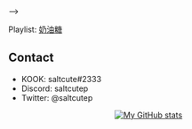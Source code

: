 <!--<p align="center">
    <img style="height: 200px;" src="https://raw.githubusercontent.com/saltcute/kawaii-logos/main/saltcute/salt-uwu.svg">
</p>-->

<!--你好我是撒币[白河豚](https://lolicon.ac.cn/anime-watching-diary/)。偶尔[写点没用的代码](https://github.com/saltcute)。<!-- YRDSB GRD 12 在读。如果你和我在同一个 board，那太酷了，但是别开我盒，我怕。--> -->
Playlist: [奶油糖](https://open.spotify.com/playlist/370a9oxeV6IFQWSl3RcFrG?si=c62bb883b6654c3b)

<!--<details>
  <summary><h3>Just For Fun</h3></summary>

| Date       | Type                                                                            | [Mind](https://www.16personalities.com/articles/mind-introverted-vs-extraverted) | [Energy](https://www.16personalities.com/articles/energy-intuitive-vs-observant) | [Nature](https://www.16personalities.com/articles/nature-thinking-vs-feeling) | [Tactics](https://www.16personalities.com/articles/tactics-judging-vs-prospecting) | [Identity](https://www.16personalities.com/articles/identity-assertive-vs-turbulent) |
| ---------- | ------------------------------------------------------------------------------- | -------------------------------------------------------------------------------- | -------------------------------------------------------------------------------- | ----------------------------------------------------------------------------- | ---------------------------------------------------------------------------------- | ------------------------------------------------------------------------------------ |
| 2022/11/20 | [Turbulent Virtuoso](https://www.16personalities.com/istp-personality) (ISTP-T) | Introverted 87%                                                                  | Observant 67%                                                                    | Thinking 66%                                                                  | Prospecting 64%                                                                    | Turbulent 75%                                                                        |
| 2023/04/04 | [Turbulent Logician](https://www.16personalities.com/intp-personality) (INTP-T) | Introverted 100%                                                                 | Intuitive 56%                                                                    | Thinking 55%                                                                  | Prospecting 65%                                                                    | Turbulent 76%                                                                        |
| 2023/07/04 | [Turbulent Logician](https://www.16personalities.com/intp-personality) (INTP-T) | Introverted 98%                                                                  | Intuitive 65%                                                                    | Thinking 58%                                                                  | Prospecting 76%                                                                    | Turbulent 75%                                                                        |
| 2023/10/05 | [Turbulent Virtuoso](https://www.16personalities.com/istp-personality) (ISTP-T) | Introverted 100%                                                                 | Observant 52%                                                                    | Thinking 61%                                                                  | Prospecting 68%                                                                    | Turbulent 71%                                                                        |
| 2024/03/30 | [Turbulent Virtuoso](https://www.16personalities.com/istp-personality) (ISTP-T) | Introverted 97%                                                                  | Observant 62%                                                                    | Thinking 69%                                                                  | Prospecting 85%                                                                    | Turbulent 81%                                                                        |
| 2024/06/08 | [Turbulent Virtuoso](https://www.16personalities.com/istp-personality) (ISTP-T) | Introverted 94%                                                                  | Observant 52%                                                                    | Thinking 63%                                                                  | Prospecting 89%                                                                    | Turbulent 83%                                                                        |
| 2025/04/13 | [Turbulent Virtuoso](https://www.16personalities.com/istp-personality) (ISTP-T) | Introverted 96%                                                                  | Observant 52%                                                                    | Thinking 53%                                                                  | Prospecting 89%                                                                    | Turbulent 90%                                                                        |

</details>-->

## Contact

- KOOK: saltcute#2333
- Discord: saltcutep
- Twitter: @saltcutep

<p align="center">
    <a href="https://github.com/anuraghazra/github-readme-stats">
        <img alt="My GitHub stats" src="https://github-readme-stats.vercel.app/api?username=saltcute&show_icons=true&theme=github_dark_dimmed" />
    </a>
</p>

